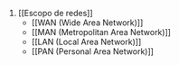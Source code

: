 1. [[Escopo de redes]]
	- [[WAN (Wide Area Network)]]
	- [[MAN (Metropolitan Area Network)]]
	- [[LAN (Local Area Network)]]
	- [[PAN (Personal Area Network)]]